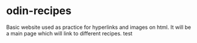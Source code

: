 # odin-recipes
Basic website used as practice for hyperlinks and images on html. It will be a main page which will link to different recipes.
test